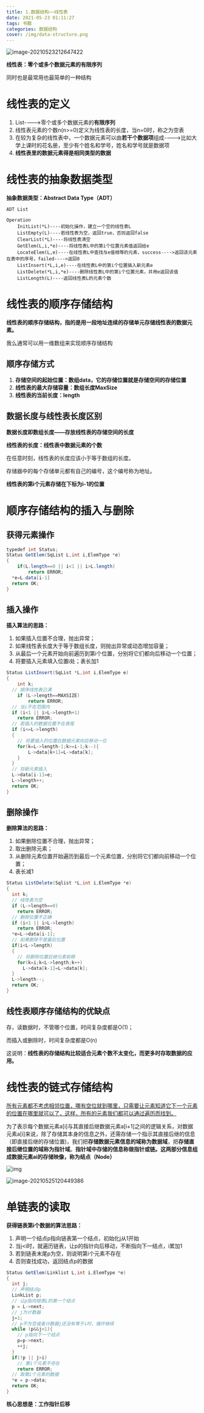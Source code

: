 ```yaml
---
title: 1.数据结构——线性表
date: 2021-05-23 01:11:27
tags: 书籍
categories: 数据结构
cover: /img/data-structure.png
---
```


![image-20210523212647422](/img/1-DataStructureLinearTable/image-20210523212647422.png)

**线性表：零个或多个数据元素的有限序列**

同时也是最常用也最简单的一种结构

# 线性表的定义

1. List---->零个或多个数据元素的**有限序列**
2. 线性表元素的个数n(n>=0)定义为线性表的长度，当n=0时，称之为空表
3. 在较为复杂的线性表中，一个数据元素可以由**若干个数据项**组成---->比如大学上课时的花名册，至少有个姓名和学号，姓名和学号就是数据项
4. **线性表里的数据元素得是相同类型的数据**

# 线性表的抽象数据类型

**抽象数据类型：Abstract Data Type（ADT）**

```text
ADT List

Operation
	InitList(*L)----初始化操作，建立一个空的线性表L
	ListEmpty(L)----若线性表为空，返回true，否则返回false
	ClearList(*L)----将线性表清空
	GetElem(L,i,*e)----将线性表L中的第i个位置元素值返回给e
	LocateElem(L,e)----在线性表L中查找与e值相等的元素，success---->返回该元素在表中的序号，failed---->返回0
	ListInsert(*L,i,e)----在线性表L中的第i个位置插入新元素e
	ListDelete(*L,i,*e)----删除线性表L中的第i个位置元素，并用e返回该值
	ListLength(L)----返回线性表L的元素个数
```

# 线性表的顺序存储结构

**线性表的顺序存储结构，指的是用一段地址连续的存储单元存储线性表的数据元素。**

我么通常可以用一维数组来实现顺序存储结构

## 顺序存储方式

1. **存储空间的起始位置：数组data，它的存储位置就是存储空间的存储位置**
2. **线性表的最大存储容量：数组长度MaxSize**
3. **线性表的当前长度：length**

## 数据长度与线性表长度区别

**数据长度即数组长度——存放线性表的存储空间的长度**

**线性表的长度：线性表中数据元素的个数**

在任意时刻，线性表的长度应该小于等于数组的长度。

存储器中的每个存储单元都有自己的编号，这个编号称为地址。

**线性表的第i个元素存储在下标为i-1的位置**

# 顺序存储结构的插入与删除

## 获得元素操作

```java
typedef int Status;
Status GetElem(SqList L,int i,ElemType *e)
{
	if(L.length==0 || i<1 || i>L.length)
		return ERROR;
  *e=L.data[i-1]
  return OK;
}
```

## 插入操作

**插入算法的思路：**

1. 如果插入位置不合理，抛出异常；
2. 如果线性表长度大于等于数组长度，则抛出异常或动态增加容量；
3. 从最后一个元素开始向前遍历到第i个位置，分别将它们都向后移动一个位置；
4. 将要插入元素填入位置i处；表长加1

```java
Status ListInsert(SqList *L,int i,ElemType e)
{
	int k;
  // 顺序线性表已满
	if (L->length==MAXSIZE)
		return ERROR;
  // 当i不在范围内
  if (i<1 || i>L->length+1)
  	return ERROR;
  // 若插入的数据位置不在表尾
  if (i<=L->length)
  {
    // 将要插入的位置后数据元素向后移动一位
  	for(k=L->length-1;k>=i-1;k--){
  		L->data[k+1]=L->data[k];
  	}
  }
  // 将新元素插入
  L->data[i-1]=e;
  L->length++;
  return OK;
}
```

## 删除操作

**删除算法的思路：**

1. 如果删除位置不合理，抛出异常；
2. 取出删除元素；
3. 从删除元素位置开始遍历到最后一个元素位置，分别将它们都向前移动一个位置；
4. 表长减1

```java
Status ListDelete(Sqlist *L,int i,ElemType *e)
{
  int k;
  // 线性表为空
  if (L->length==0)
    return ERROR;
  // 删除位置不正确
  if (i<1 || i>L->length)
    return ERROR;
  *e=L->data[i-1];
  // 如果删除不是最后位置
  if(i<L->length)
  {
    // 将删除位置后继元素前移
    for(k=i;k<L->length;k++)
      L->data[k-1]=L->data[k];
  }
  L->length--;
  return OK;
}
```

## 线性表顺序存储结构的优缺点

存，读数据时，不管哪个位置，时间复杂度都是O(1)；

而插入或删除时，时间复杂度都是O(n)

这说明：**线性表的存储结构比较适合元素个数不太变化，而更多时存取数据的应用。**

# 线性表的链式存储结构

<u>所有元素都不考虑相邻位置，哪有空位就到哪里，只需要让元素知道它下一个元素的位置在哪里就可以了，这样，所有的元素我们都可以通过遍历而找到。</u>

为了表示每个数据元素a[i]与其直接后继数据元素a[i+1]之间的逻辑关系，对数据元素a[i]来说，除了存储其本身的信息之外，还需存储一个指示其直接后继的信息（即直接后继的存储位置)，我们把**存储数据元素信息的域称为数据域**，把**存储直接后继位置的域称为指针域**。**指针域中存储的信息称做指针或链。这两部分信息组成数据元素ai的存储映像，称为结点（Node）**

![img](/img/1-DataStructureLinearTable/webp)

![image-20210525120449386](/img/1-DataStructureLinearTable/image-20210525120449386-1915492.png)

# 单链表的读取

**获得链表第i个数据的算法思路：**

1. 声明一个结点p指向链表第一个结点，初始化j从1开始
2. 当j<i时，就遍历链表，让p的指针向后移动，不断指向下一结点，i累加1
3. 若到链表末尾p为空，则说明第i个元素不存在
4. 否则查找成功，返回结点p的数据

```java
Status GetElem(Linklist L,int i,ElemType *e)
{
  int j;
  // 声明结点p
  LinkList p;
  // 让p指向链表L的第一个结点
  p = L->next;
  // j为计数器
  j=1;
  // p不为空或者计数器j还没有等于i时，循环继续
  while (p&&j<1){
    // p指向下一个结点
    p=p->next;
    ++j;
  }
  if(!p || j>i)
    // 第i个元素不存在
    return ERROR;
  // 取第i个元素的数据
  *e = p->data;
  return OK;
}
```

**核心思想是：工作指针后移**


